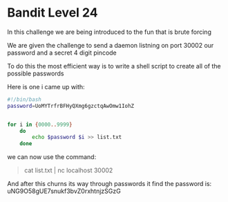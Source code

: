 # Bandit Level 24

In this challenge we are being introduced to the fun that is brute forcing

We are given the challenge to send a daemon listning on port 30002 our password and a secret 4 digit pincode

To do this the most efficient way is to write a shell script to create all of the possible passwords

Here is one i came up with:
```sh
#!/bin/bash
password=UoMYTrfrBFHyQXmg6gzctqAwOmw1IohZ


for i in {0000..9999}
    do
        echo $password $i >> list.txt
    done
```

we can now use the command:
> cat list.txt | nc localhost 30002

And after this churns its way through passwords it find the password is: uNG9O58gUE7snukf3bvZ0rxhtnjzSGzG
